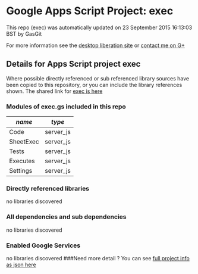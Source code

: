 # Google Apps Script Project: exec
This repo (exec) was automatically updated on 23 September 2015 16:13:03 BST by GasGit

For more information see the [desktop liberation site](http://ramblings.mcpher.com/Home/excelquirks/drivesdk/gettinggithubready "desktop liberation") or [contact me on G+](https://plus.google.com/+BruceMcpherson "Bruce McPherson - GDE")
## Details for Apps Script project exec
Where possible directly referenced or sub referenced library sources have been copied to this repository, or you can include the library references shown. 
The shared link for [exec is here](https://script.google.com/d/1b8-qNKLgHf71AyHp_Ec7Tp-GkPUixSXV3uUmI5tKgKJzfPNKF314amNp/edit?usp=sharing "open in the GAS IDE")

### Modules of exec.gs included in this repo
*name*|*type*
--- | --- 
Code| server_js
SheetExec| server_js
Tests| server_js
Executes| server_js
Settings| server_js
### Directly referenced libraries
no libraries discovered
### All dependencies and sub dependencies
no libraries discovered
### Enabled Google Services
no libraries discovered
###Need more detail ?
You can see [full project info as json here](info.json)
